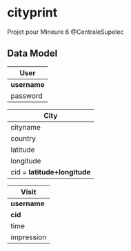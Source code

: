 # cityprint
Projet pour Mineure 6 @CentraleSupelec

## Data Model

|User|
|----|
|**username**|
|password|

|City|
|----|
|cityname|
|country|
|latitude|
|longitude|
|cid = **latitude+longitude**|

|Visit|
|-----|
|**username**|
|**cid**|
|time|
|impression|